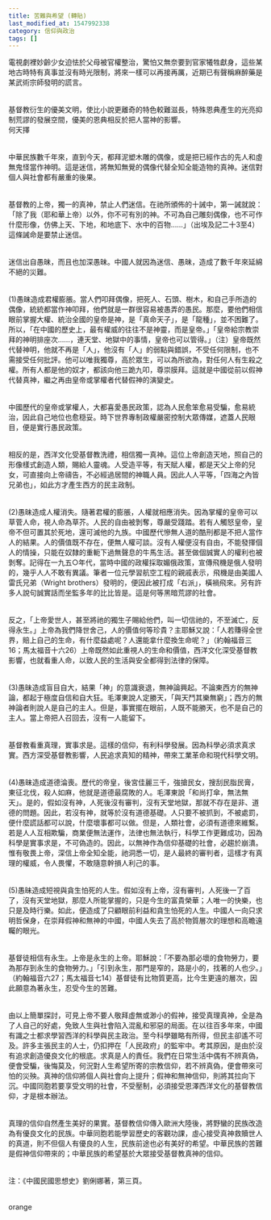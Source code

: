 ```yaml
---
title: 苦難與希望 (轉貼)
last_modified_at: 1547992338
category: 信仰與政治
tags: []
---
```


電視劇裡妙齡少女迫怯於父母被官權整治，驚怕又無奈要到官家犧牲獻身，這些某地古時特有真事並沒有時光限制，將來一樣可以再接再厲，近期已有聲稱麻醉藥是某武術宗師發明的謊言。<br><br><br>基督教衍生的優美文明，使比小說更離奇的特色較難滋長，特殊恩典產生的光亮抑制荒謬的發展空間，優美的恩典相反於把人當神的影響。<br><!--more-->何天擇<br><br> <br>中華民族數千年來，直到今天，都拜泥塑木雕的偶像，或是把已經作古的先人和虛無鬼怪當作神明。這是迷信，將無知無覺的偶像代替全知全能造物的真神。迷信對個人與社會都有嚴重的後果。 <br><br> <br>基督教的上帝，獨一的真神，禁止人們迷信。在祂所頒佈的十誡中，第一誡就說：「除了我（耶和華上帝）以外，你不可有別的神。不可為自己雕刻偶像，也不可作什麼形像，仿佛上天、下地，和地底下、水中的百物……」（出埃及記二十3至4）這條誡命是要禁止迷信。 <br><br> <br>迷信出自愚昧，而且也加深愚昧。中國人就因為迷信、愚昧，造成了數千年來延綿不絕的災難。 <br><br> <br>(1)愚昧造成君權膨脹。當人們叩拜偶像，把死人、石頭、樹木，和自己手所造的偶像，統統都當作神叩拜，他們就是一群很容易被愚弄的愚民。那麼，要他們相信眼前掌握大權、統治全國的皇帝是神，是「真命天子」，是「龍種」，並不困難了。所以，「在中國的歷史上，最有權威的往往不是神靈，而是皇帝。」「皇帝給宗教崇拜的神明排座次……，連天堂、地獄中的事情，皇帝也可以管得。」（注）皇帝既然代替神明，他就不再是「人」，他沒有「人」的弱點與錯誤，不受任何限制，也不需接受任何批評。他可以唯我獨尊，高於眾生，可以為所欲為，對任何人有生殺之權。所有人都是他的奴才，都該向他三跪九叩，尊崇膜拜。這就是中國從前以假神代替真神，繼之再由皇帝或掌權者代替假神的演變史。 <br><br> <br>中國歷代的皇帝或掌權人，大都喜愛愚民政策，認為人民愈笨愈易受騙，愈易統治，因此自己地位也愈穏妥。時下世界專制政權嚴密控制大眾傳媒，遮蓋人民眼目，便是實行愚民政策。 <br><br> <br>相反的是，西洋文化受基督教洗禮，相信獨一真神。這位上帝創造天地，照自己的形像樣式創造人類，賜給人靈魂。人受造平等，有天賦人權，都是天父上帝的兒女，可直接向上帝禱告，不必經過居間的神職人員。因此人人平等，「四海之內皆兄弟也」，如此方才產生西方的民主政制。 <br><br> <br>(2)愚昧造成人權消失。隨著君權的膨脹，人權就相應消失。因為掌權的皇帝可以草菅人命，視人命為草芥。人民的自由被剝奪，尊嚴受踐踏。若有人觸怒皇帝，皇帝不但可置其於死地，還可滅他的九族。中國歷代慘無人道的酷刑都是不把人當作人的結果。人的價值既不存在，便無人權可談。沒有人權便沒有自由，不能發揮個人的情操，只能在奴隸的重軛下過無聲息的牛馬生活。甚至做個誠實人的權利也被剝奪。記得在一九五○年代，當時中國的政權採取媚俄政策，宣傳飛機是俄人發明的，幾乎人人不敢有異議。筆者一位元學習航空工程的親戚表示，飛機是由美國人雷氏兄弟（Wright brothers）發明的，便因此被打成「右派」，橫禍飛來。另有許多人說句誠實話而坐監多年的比比皆是。這是何等黑暗荒謬的社會。 <br><br> <br>反之，「上帝愛世人，甚至將祂的獨生子賜給他們，叫一切信祂的，不至滅亡，反得永生。」上帝為我們降世舍己，人的價值何等珍貴？主耶穌又說：「人若賺得全世界，賠上自己的生命，有什麼益處呢？人還能拿什麼換生命呢？」（約翰福音三16；馬太福音十六26）上帝既然如此重視人的生命和價值，西洋文化深受基督教影響，也就看重人命，以致人民的生活與安全都得到法律的保障。 <br><br> <br>(3)愚昧造成盲目自大，結果「神」的意識衰退，無神論興起。不論東西方的無神論，都起于極度自信和自大狂。毛澤東說人定勝天，「與天鬥其樂無窮」；西方的無神論者則說人是自己的主人。但是，事實擺在眼前，人既不能勝天，也不是自己的主人。當上帝把人召回去，沒有一人能留下。 <br><br> <br>基督教看重真理，實事求是。這樣的信仰，有利科學發展。因為科學必須求真求實。西方深受基督教影響，人民追求真知的精神，帶來工業革命和現代科學文明。 <br><br> <br>(4)愚昧造成道德淪喪。歷代的帝皇，後宮佳麗三千，強搶民女，搜刮民脂民膏，東征北伐，殺人如麻，他就是道德最腐敗的人。毛澤東說「和尚打傘，無法無天」。是的，假如沒有神，人死後沒有審判，沒有天堂地獄，那就不存在是非、道德的問題。因此，若沒有神，就等於沒有道德基礎。人只要不被抓到，不被處罰，便什麼謊話都可以說，什麼壞事都可以做。但是，人類社會，必須有道德來維繫。若是人人互相欺騙，商業便無法運作，法律也無法執行，科學工作更難成功，因為科學是實事求是，不可偽造的。因此，以無神作為信仰基礎的社會，必趨於崩潰。惟有敬畏上帝，深信上帝全知全能，祂洞悉一切，是人最終的審判者，這樣才有真理的權威，令人畏懼，不敢隨意幹損人利己的事。 <br><br> <br>(5)愚昧造成短視與貪生怕死的人生。假如沒有上帝，沒有審判，人死後一了百了，沒有天堂地獄，那麼人所能掌握的，只是今生的富貴榮華；人唯一的快樂，也只是及時行樂。如此，便造成了只顧眼前利益和貪生怕死的人生。中國人一向只求明哲保身，在崇拜假神和無神的中國，中國人失去了高於物質層次的理想和高瞻遠矚的眼光。 <br> <br><br>基督徒相信有永生。上帝是永生的上帝。耶穌說：「不要為那必壞的食物勞力，要為那存到永生的食物勞力。」「引到永生，那門是窄的，路是小的，找著的人也少。」（約翰福音六27；馬太福音七14）基督徒有比物質更高，比今生更遠的層次，因此願意為著永生，忍受今生的苦難。 <br> <br><br>由以上簡單探討，可見上帝不要人敬拜虛無或渺小的假神，接受真理真神，全是為了人自己的好處，免致人生與社會陷入混亂和邪惡的局面。在以往百多年來，中國有識之士都求學習西洋的科學與民主政治。至今科學雖略有所得，但民主卻遙不可及。許多主張民主的人士，仍扣押在「人民政府」的監牢中。考其原因，是由於沒有追求創造優良文化的根底。求真是人的責任。我們在日常生活中偶有不辨真偽，便會受騙，後悔莫及，何況對人生希望所寄的宗教信仰，若不辨真偽，便會帶來可怕的災殃。真神的信仰將個人與社會向上提升；假神和無神信仰，則將其拉向下沉。中國同胞若要享受文明的社會，不受壓制，必須接受恩澤西洋文化的基督教信仰，才是根本辦法。 <br><br> <br>真理的信仰自然產生美好的果實。基督教信仰傳入歐洲大陸後，將野蠻的民族改造為有優良文化的民族。中華同胞若能學習歷史的客觀功課，虛心接受真神救贖世人的真道，則不但個人有優良的人生，民族前途也必有美好的希望。中華民族的苦難是假神信仰帶來的；中華民族的希望基於大眾接受基督教真神的信仰。 <br><br> <br>注：《中國民國思想史》劉俐娜著，第三頁。 <br><br><br>orange<br>
